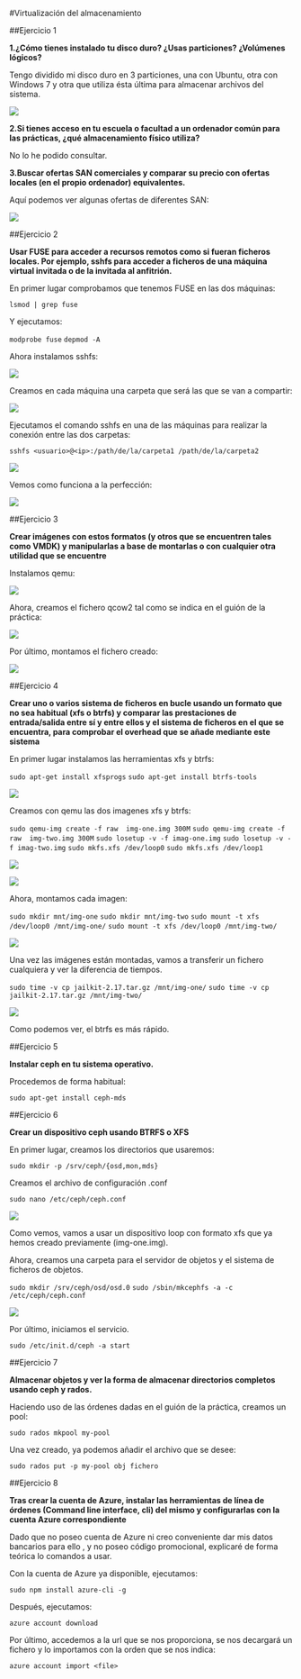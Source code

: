 #Virtualización del almacenamiento

##Ejercicio 1

**1.¿Cómo tienes instalado tu disco duro? ¿Usas particiones? ¿Volúmenes lógicos?**

Tengo dividido mi disco duro en 3 particiones, una con Ubuntu, otra con Windows 7 y otra que utiliza ésta última para almacenar archivos del sistema.

![](https://github.com/miguelfabre/GII-2014/blob/master/ejercicios/Tema_5/imagenes/ejercicio1-1.png)

**2.Si tienes acceso en tu escuela o facultad a un ordenador común para las prácticas, ¿qué almacenamiento físico utiliza?**

No lo he podido consultar.

**3.Buscar ofertas SAN comerciales y comparar su precio con ofertas locales (en el propio ordenador) equivalentes.**

Aquí podemos ver algunas ofertas de diferentes SAN:

![](https://github.com/miguelfabre/GII-2014/blob/master/ejercicios/Tema_5/imagenes/ejercicio1-2.png)


##Ejercicio 2

**Usar FUSE para acceder a recursos remotos como si fueran ficheros locales. Por ejemplo, sshfs para acceder a ficheros de una máquina virtual invitada o de la invitada al anfitrión.**

En primer lugar comprobamos que tenemos FUSE en las dos máquinas:

```lsmod | grep fuse```

Y ejecutamos:

```modprobe fuse```
```depmod -A```

Ahora instalamos sshfs:

![](https://github.com/miguelfabre/GII-2014/blob/master/ejercicios/Tema_5/imagenes/ejercicio2-1.png)

Creamos en cada máquina una carpeta que será las que se van a compartir:

![](https://github.com/miguelfabre/GII-2014/blob/master/ejercicios/Tema_5/imagenes/ejercicio2-2.png)

Ejecutamos el comando sshfs en una de las máquinas para realizar la conexión entre las dos carpetas:

```sshfs <usuario>@<ip>:/path/de/la/carpeta1 /path/de/la/carpeta2```

![](https://github.com/miguelfabre/GII-2014/blob/master/ejercicios/Tema_5/imagenes/ejercicio2-3.png)

Vemos como funciona a la perfección:

![](https://github.com/miguelfabre/GII-2014/blob/master/ejercicios/Tema_5/imagenes/ejercicio2-4.png)

##Ejercicio 3

**Crear imágenes con estos formatos (y otros que se encuentren tales como VMDK) y manipularlas a base de montarlas o con cualquier otra utilidad que se encuentre**

Instalamos qemu:

![](https://github.com/miguelfabre/GII-2014/blob/master/ejercicios/Tema_5/imagenes/ejercicio3-1.png)

Ahora, creamos el fichero qcow2 tal como se indica en el guión de la práctica:

![](https://github.com/miguelfabre/GII-2014/blob/master/ejercicios/Tema_5/imagenes/ejercicio3-2.png)

Por último, montamos el fichero creado:

![](https://github.com/miguelfabre/GII-2014/blob/master/ejercicios/Tema_5/imagenes/ejercicio3-3.png)

##Ejercicio 4

**Crear uno o varios sistema de ficheros en bucle usando un formato que no sea habitual (xfs o btrfs) y comparar las prestaciones de entrada/salida entre sí y entre ellos y el sistema de ficheros en el que se encuentra, para comprobar el overhead que se añade mediante este sistema**

En primer lugar instalamos las herramientas xfs y btrfs:

```sudo apt-get install xfsprogs```
```sudo apt-get install btrfs-tools```

![](https://github.com/miguelfabre/GII-2014/blob/master/ejercicios/Tema_5/imagenes/ejercicio4-1.png)

Creamos con qemu las dos imagenes xfs y btrfs:

```sudo qemu-img create -f raw  img-one.img 300M```
```sudo qemu-img create -f raw  img-two.img 300M```
```sudo losetup -v -f imag-one.img```
```sudo losetup -v -f imag-two.img```
```sudo mkfs.xfs /dev/loop0```
```sudo mkfs.xfs /dev/loop1```

![](https://github.com/miguelfabre/GII-2014/blob/master/ejercicios/Tema_5/imagenes/ejercicio4-2.png)

![](https://github.com/miguelfabre/GII-2014/blob/master/ejercicios/Tema_5/imagenes/ejercicio4-3.png)

Ahora, montamos cada imagen:

```sudo mkdir mnt/img-one```
```sudo mkdir mnt/img-two```
```sudo mount -t xfs /dev/loop0 /mnt/img-one/```
```sudo mount -t xfs /dev/loop0 /mnt/img-two/```

![](https://github.com/miguelfabre/GII-2014/blob/master/ejercicios/Tema_5/imagenes/ejercicio4-4.png)

Una vez las imágenes están montadas, vamos a transferir un fichero cualquiera y ver la diferencia de tiempos.

```sudo time -v cp jailkit-2.17.tar.gz /mnt/img-one/```
```sudo time -v cp jailkit-2.17.tar.gz /mnt/img-two/```

![](https://github.com/miguelfabre/GII-2014/blob/master/ejercicios/Tema_5/imagenes/ejercicio4-5.png)

Como podemos ver, el btrfs es más rápido.

##Ejercicio 5

**Instalar ceph en tu sistema operativo.**

Procedemos de forma habitual:

```sudo apt-get install ceph-mds```

##Ejercicio 6

**Crear un dispositivo ceph usando BTRFS o XFS**

En primer lugar, creamos los directorios que usaremos:

```sudo mkdir -p /srv/ceph/{osd,mon,mds}```

Creamos el archivo de configuración .conf

```sudo nano /etc/ceph/ceph.conf```

![](https://github.com/miguelfabre/GII-2014/blob/master/ejercicios/Tema_5/imagenes/ejercicio6-1.png)

Como vemos, vamos a usar un dispositivo loop con formato xfs que ya hemos creado previamente (img-one.img). 

Ahora, creamos una carpeta para el servidor de objetos y el sistema de ficheros de objetos.

```sudo mkdir /srv/ceph/osd/osd.0```
```sudo /sbin/mkcephfs -a -c /etc/ceph/ceph.conf```

![](https://github.com/miguelfabre/GII-2014/blob/master/ejercicios/Tema_5/imagenes/ejercicio6-2.png)

Por último, iniciamos el servicio.

```sudo /etc/init.d/ceph -a start```


##Ejercicio 7

**Almacenar objetos y ver la forma de almacenar directorios completos usando ceph y rados.**

Haciendo uso de las órdenes dadas en el guión de la práctica, creamos un pool:

```sudo rados mkpool my-pool```

Una vez creado, ya podemos añadir el archivo que se desee:

```sudo rados put -p my-pool obj fichero```

##Ejercicio 8

**Tras crear la cuenta de Azure, instalar las herramientas de línea de órdenes (Command line interface, cli) del mismo y configurarlas con la cuenta Azure correspondiente**

Dado que no poseo cuenta de Azure ni creo conveniente dar mis datos bancarios para ello , y no poseo código promocional, explicaré de forma teórica lo comandos a usar.

Con la cuenta de Azure ya disponible, ejecutamos:

```sudo npm install azure-cli -g```

Después, ejecutamos:

```azure account download```

Por último, accedemos a la url que se nos proporciona, se nos decargará un fichero y lo importamos con la orden que se nos indica:

```azure account import <file>```












